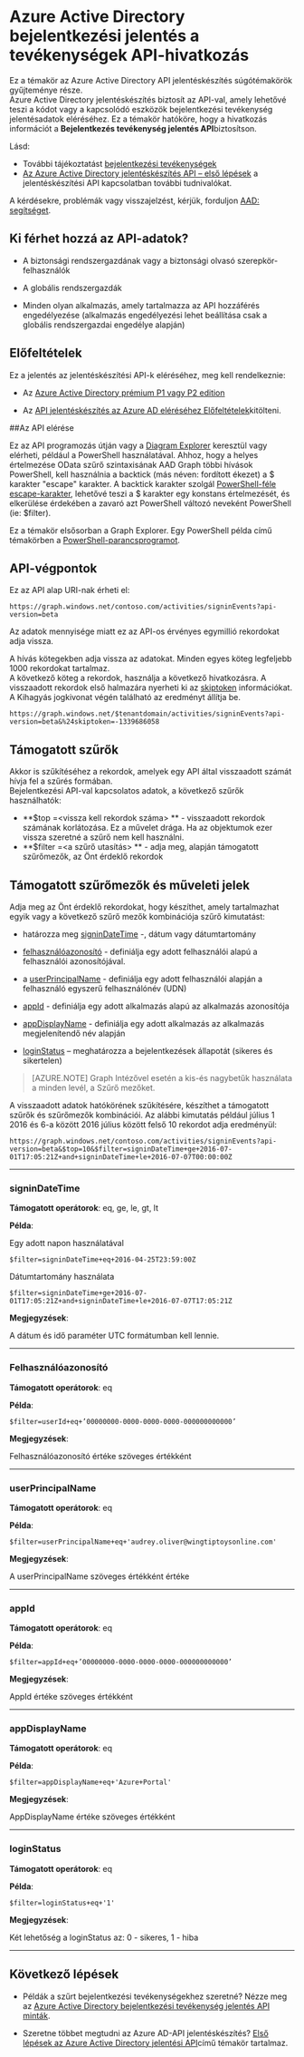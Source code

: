 <properties
    pageTitle="Azure Active Directory bejelentkezési jelentés a tevékenységek API hivatkozás |} Microsoft Azure"
    description="Hivatkozás az Azure Active Directory bejelentkezési tevékenység jelentés API"
    services="active-directory"
    documentationCenter=""
    authors="dhanyahk"
    manager="femila"
    editor=""/>

<tags
    ms.service="active-directory"
    ms.devlang="na"
    ms.topic="article"
    ms.tgt_pltfrm="na"
    ms.workload="identity"
    ms.date="09/25/2016"
    ms.author="dhanyahk;markvi"/>

# <a name="azure-active-directory-sign-in-activity-report-api-reference"></a>Azure Active Directory bejelentkezési jelentés a tevékenységek API-hivatkozás


Ez a témakör az Azure Active Directory API jelentéskészítés súgótémakörök gyűjteménye része.  
Azure Active Directory jelentéskészítés biztosít az API-val, amely lehetővé teszi a kódot vagy a kapcsolódó eszközök bejelentkezési tevékenység jelentésadatok eléréséhez.
Ez a témakör hatóköre, hogy a hivatkozás információt a **Bejelentkezés tevékenység jelentés API**biztosítson.

Lásd:

- További tájékoztatást [bejelentkezési tevékenységek](active-directory-reporting-azure-portal.md#sign-in-activities)
- [Az Azure Active Directory jelentéskészítés API – első lépések](active-directory-reporting-api-getting-started.md) a jelentéskészítési API kapcsolatban további tudnivalókat.

A kérdésekre, problémák vagy visszajelzést, kérjük, forduljon [AAD: segítséget](mailto:aadreportinghelp@microsoft.com).



## <a name="who-can-access-the-api-data"></a>Ki férhet hozzá az API-adatok?

- A biztonsági rendszergazdának vagy a biztonsági olvasó szerepkör-felhasználók

- A globális rendszergazdák

- Minden olyan alkalmazás, amely tartalmazza az API hozzáférés engedélyezése (alkalmazás engedélyezési lehet beállítása csak a globális rendszergazdai engedélye alapján)



## <a name="prerequisites"></a>Előfeltételek

Ez a jelentés az jelentéskészítési API-k eléréséhez, meg kell rendelkeznie:

- Az [Azure Active Directory prémium P1 vagy P2 edition](active-directory-editions.md)

- Az [API jelentéskészítés az Azure AD eléréséhez Előfeltételek](active-directory-reporting-api-prerequisites.md)kitölteni. 


##<a name="accessing-the-api"></a>Az API elérése

Ez az API programozás útján vagy a [Diagram Explorer](https://graphexplorer2.cloudapp.net) keresztül vagy elérheti, például a PowerShell használatával. Ahhoz, hogy a helyes értelmezése OData szűrő szintaxisának AAD Graph többi hívások PowerShell, kell használnia a backtick (más néven: fordított ékezet) a $ karakter "escape" karakter. A backtick karakter szolgál [PowerShell-féle escape-karakter](https://technet.microsoft.com/library/hh847755.aspx), lehetővé teszi a $ karakter egy konstans értelmezését, és elkerülése érdekében a zavaró azt PowerShell változó neveként PowerShell (ie: $filter).

Ez a témakör elsősorban a Graph Explorer. Egy PowerShell példa című témakörben a [PowerShell-parancsprogramot](active-directory-reporting-api-sign-in-activity-samples.md#powershell-script).


## <a name="api-endpoint"></a>API-végpontok

Ez az API alap URI-nak érheti el:  
    
    https://graph.windows.net/contoso.com/activities/signinEvents?api-version=beta  



Az adatok mennyisége miatt ez az API-os érvényes egymillió rekordokat adja vissza. 

A hívás kötegekben adja vissza az adatokat. Minden egyes köteg legfeljebb 1000 rekordokat tartalmaz.  
A következő köteg a rekordok, használja a következő hivatkozásra. A visszaadott rekordok első halmazára nyerheti ki az [skiptoken](https://msdn.microsoft.com/library/dd942121.aspx) információkat. A Kihagyás jogkivonat végén található az eredményt állítja be.  

    https://graph.windows.net/$tenantdomain/activities/signinEvents?api-version=beta&%24skiptoken=-1339686058


## <a name="supported-filters"></a>Támogatott szűrők

Akkor is szűkítéséhez a rekordok, amelyek egy API által visszaadott számát hívja fel a szűrés formában.  
Bejelentkezési API-val kapcsolatos adatok, a következő szűrők használhatók:

- **$top =\<vissza kell rekordok száma\> ** - visszaadott rekordok számának korlátozása. Ez a művelet drága. Ha az objektumok ezer vissza szeretné a szűrő nem kell használni.  
- **$filter =\<a szűrő utasítás\> ** - adja meg, alapján támogatott szűrőmezők, az Önt érdeklő rekordok



## <a name="supported-filter-fields-and-operators"></a>Támogatott szűrőmezők és műveleti jelek

Adja meg az Önt érdeklő rekordokat, hogy készíthet, amely tartalmazhat egyik vagy a következő szűrő mezők kombinációja szűrő kimutatást:

- határozza meg [signinDateTime](#signindatetime) -, dátum vagy dátumtartomány

- [felhasználóazonosító](#userid) - definiálja egy adott felhasználói alapú a felhasználói azonosítójával.

- a [userPrincipalName](#userprincipalname) - definiálja egy adott felhasználói alapján a felhasználó egyszerű felhasználónév (UDN)

- [appId](#appid) - definiálja egy adott alkalmazás alapú az alkalmazás azonosítója

- [appDisplayName](#appdisplayname) - definiálja egy adott alkalmazás az alkalmazás megjelenítendő név alapján

- [loginStatus](#loginStatus) – meghatározza a bejelentkezések állapotát (sikeres és sikertelen)


> [AZURE.NOTE] Graph Intézővel esetén a kis-és nagybetűk használata a minden levél, a Szűrő mezőket.


A visszaadott adatok hatókörének szűkítésére, készíthet a támogatott szűrők és szűrőmezők kombinációi. Az alábbi kimutatás például július 1 2016 és 6-a között 2016 július között felső 10 rekordot adja eredményül:

    https://graph.windows.net/contoso.com/activities/signinEvents?api-version=beta&$top=10&$filter=signinDateTime+ge+2016-07-01T17:05:21Z+and+signinDateTime+le+2016-07-07T00:00:00Z


----------

### <a name="signindatetime"></a>signinDateTime

**Támogatott operátorok**: eq, ge, le, gt, lt

**Példa**:

Egy adott napon használatával

    $filter=signinDateTime+eq+2016-04-25T23:59:00Z  



Dátumtartomány használata    

    $filter=signinDateTime+ge+2016-07-01T17:05:21Z+and+signinDateTime+le+2016-07-07T17:05:21Z


**Megjegyzések**:

A dátum és idő paraméter UTC formátumban kell lennie. 


----------

### <a name="userid"></a>Felhasználóazonosító

**Támogatott operátorok**: eq

**Példa**:

    $filter=userId+eq+’00000000-0000-0000-0000-000000000000’

**Megjegyzések**:

Felhasználóazonosító értéke szöveges értékként



----------

### <a name="userprincipalname"></a>userPrincipalName

**Támogatott operátorok**: eq

**Példa**:

    $filter=userPrincipalName+eq+'audrey.oliver@wingtiptoysonline.com' 


**Megjegyzések**:

A userPrincipalName szöveges értékként értéke

----------

### <a name="appid"></a>appId

**Támogatott operátorok**: eq

**Példa**:

    $filter=appId+eq+’00000000-0000-0000-0000-000000000000’



**Megjegyzések**:

AppId értéke szöveges értékként

----------


### <a name="appdisplayname"></a>appDisplayName

**Támogatott operátorok**: eq

**Példa**:

    $filter=appDisplayName+eq+'Azure+Portal' 


**Megjegyzések**:

AppDisplayName értéke szöveges értékként

----------

### <a name="loginstatus"></a>loginStatus

**Támogatott operátorok**: eq

**Példa**:

    $filter=loginStatus+eq+'1'  


**Megjegyzések**:

Két lehetőség a loginStatus az: 0 - sikeres, 1 - hiba

----------



## <a name="next-steps"></a>Következő lépések

- Példák a szűrt bejelentkezési tevékenységekhez szeretné? Nézze meg az [Azure Active Directory bejelentkezési tevékenység jelentés API minták](active-directory-reporting-api-sign-in-activity-samples.md).

- Szeretne többet megtudni az Azure AD-API jelentéskészítés? [Első lépések az Azure Active Directory jelentési API](active-directory-reporting-api-getting-started.md)című témakör tartalmaz.